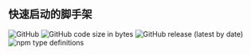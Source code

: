 ## 快速启动的脚手架
![GitHub](https://img.shields.io/github/license/LeiHanCN/react-cli)
![GitHub code size in bytes](https://img.shields.io/github/languages/code-size/leihancn/react-cli)
![GitHub release (latest by date)](https://img.shields.io/github/v/release/leihancn/react-cli)
![npm type definitions](https://img.shields.io/npm/types/typescript)


